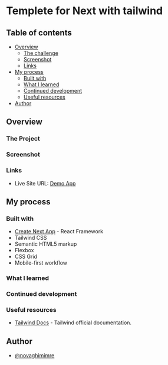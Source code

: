 # Templete for Next with tailwind

## Table of contents

- [Overview](#overview)
  - [The challenge](#the-challenge)
  - [Screenshot](#screenshot)
  - [Links](#links)
- [My process](#my-process)
  - [Built with](#built-with)
  - [What I learned](#what-i-learned)
  - [Continued development](#continued-development)
  - [Useful resources](#useful-resources)
- [Author](#author)

## Overview

### The Project

### Screenshot

<!-- ![](./screenshot.png) -->

### Links

- Live Site URL: [Demo App](https://ng-airbnb.vercel.app)

## My process

### Built with

- [Create Next App](https://nextjs.org/) - React Framework
- Tailwind CSS
- Semantic HTML5 markup
- Flexbox
- CSS Grid
- Mobile-first workflow

### What I learned

<!-- :heavy_check_mark: How useState Hook works and how to implement it to toggle elements or switch between different images\ -->

### Continued development

<!-- :beginner: NextJS and data fetching through APIs -->

### Useful resources

- [Tailwind Docs](https://tailwindcss.com/docs) - Tailwind official documentation.

## Author

- [@novaghimimre](https://www.novagh.com)
